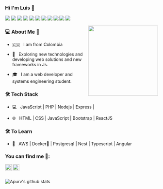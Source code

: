 ###  Hi I'm Luis 👋

<a src="https://www.javascript.com/"><img src="https://img.icons8.com/color/48/000000/javascript.png"/></a>
<a src="https://reactjs.org/"><img src="https://img.icons8.com/color/48/000000/react-native.png"/></a>
<a src="https://www.typescriptlang.org/"><img src="https://img.icons8.com/color/48/000000/typescript.png"/></a>
<a src="https://nodejs.org/"><img src="https://img.icons8.com/color/48/000000/nodejs.png"/></a>
<a src="https://www.mongodb.com/"><img src="https://img.icons8.com/color/48/000000/mongodb.png"/></a>
<a src="https://www.docker.com/"><img src="https://img.icons8.com/color/48/000000/docker.png"/></a>
<a src="https://www.npmjs.com/"><img src="https://img.icons8.com/color/48/000000/npm.png"/></a>
<a src="https://getbootstrap.com/"><img src="https://img.icons8.com/color/48/000000/bootstrap.png"/></a>
<a src="https://github.com/"><img src="https://img.icons8.com/color/48/000000/github--v1.png"/></a>
<a src="https://www.w3schools.com/css/"><img src="https://img.icons8.com/color/48/000000/css3.png"/></a>
<a src="https://www.w3schools.com/html/"><img src="https://img.icons8.com/color/48/000000/html-5.png"/></a>


<img align='right' src="https://media.giphy.com/media/M9gbBd9nbDrOTu1Mqx/giphy.gif" width="230">

  <h3>  💻 About Me 👦</h3>

- 🇨🇴  &nbsp; I am from Colombia 

- 🤔 &nbsp; Exploring new technologies and developing web solutions and new frameworks in Js.

- 🎓 &nbsp; I am a web developer and systems engineering student.


<h3>🛠 Tech Stack</h3>


- 💻 &nbsp; JavaScript | PHP | Nodejs | Express | 

- 🌐 &nbsp; HTML | CSS | JavaScript | Bootstrap | ReactJS

<!--

- 🛢 &nbsp; MySQL | MongoDB |

- 🔧 &nbsp; Git 

- 🖥 &nbsp; Illustrator| Photoshop | Figma

-->



<h3>🛠 To Learn</h3>

- 🔧 &nbsp; AWS | Docker🐳 |  Postgresql | Nest | Typescript | Angular

<h3> You can find me 🚀: </h3>

[<img align="left" alt="Souarvdey777 | Twitter" width="22px" src="https://cdn.jsdelivr.net/npm/simple-icons@v3/icons/twitter.svg" />][twitter]
[<img align="left" alt="Souarvdey777 | LinkedIn" width="22px" src="https://cdn.jsdelivr.net/npm/simple-icons@v3/icons/linkedin.svg" />][linkedin]


<br/>

[twitter]: https://twitter.com/luiscortesj_
[linkedin]: https://linkedin.com/in/luis-gabriel-cortes-jacanamijoy

<br />


![Apurv's github stats](https://github-readme-stats.vercel.app/api?username=luiscortesj1&show_icons=true)
<br />
<br />
<br />







<!--
**luiscortesj1/luiscortesj1** is a ✨ _special_ ✨ repository because its `README.md` (this file) appears on your GitHub profile.

Here are some ideas to get you started:

- 🔭 I’m currently working on ...
- 🌱 I’m currently learning ...
- 👯 I’m looking to collaborate on ...
- 🤔 I’m looking for help with ...
- 💬 Ask me about ...
- 📫 How to reach me: ...
- 😄 Pronouns: ...
- ⚡ Fun fact: ...
-->

